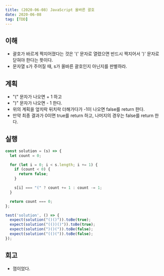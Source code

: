 ```yaml
---
title: (2020-06-08) JavaScript 올바른 괄호
date: 2020-06-08
tag: [TDD]
---
```


## 이해

- 괄호가 바르게 짝지어졌다는 것은 '(' 문자로 열렸으면 반드시 짝지어서 ')' 문자로 닫혀야 한다는 뜻이다.
- 문자열 s가 주어질 때, s가 올바른 괄호인지 아닌지를 판별하라.

## 계획

- "(" 문자가 나오면 + 1 하고
- ")" 문자가 나오면 - 1 한다.
- 위의 계획을 엎치락 뒤치락 더해가다가 -1이 나오면 false를 return 한다.
- 만약 최종 결과가 0이면 true를 return 하고, 나머지의 경우는 false를 return 한다.

## 실행

```javascript
const solution = (s) => {
  let count = 0;

  for (let i = 0; i < s.length; i += 1) {
    if (count < 0) {
      return false;
    }

    s[i] === "(" ? count += 1 : count -= 1;
  }

  return count === 0;
};

test('solution', () => {
  expect(solution("()()")).toBe(true);
  expect(solution("(())()")).toBe(true);
  expect(solution(")()(")).toBe(false);
  expect(solution("(()(")).toBe(false);
});
```

## 회고

- 껌이었다.
